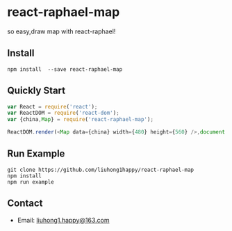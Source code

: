 # react-raphael-map

so easy,draw map with react-raphael!

## Install
    
    npm install  --save react-raphael-map
    
## Quickly Start

``` js
var React = require('react');
var ReactDOM = require('react-dom');
var {china,Map} = require('react-raphael-map');

ReactDOM.render(<Map data={china} width={480} height={560} />,document.getElementById("react-container"));
```

## Run Example

    git clone https://github.com/liuhong1happy/react-raphael-map
    npm install
    npm run example

## Contact

- Email: [liuhong1.happy@163.com](mailto:liuhong1.happy@163.com)